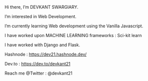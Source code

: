 Hi there, I’m DEVKANT SWARGIARY.


I’m interested in Web Development.


I’m currently learning Web development using the Vanilla Javascript.


I have worked upon MACHINE LEARNING frameworks : Sci-kit learn

I have worked with Django and Flask.



Hashnode :  https://dev21.hashnode.dev/

Dev.to :    https://dev.to/devkant21

Reach me @Twitter : @devkant21

<!---
Devkant21/Devkant21 is a ✨ special ✨ repository because its `README.md` (this file) appears on your GitHub profile.
You can click the Preview link to take a look at your changes.
--->
